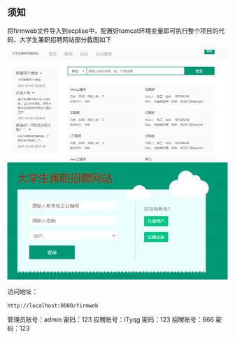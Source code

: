 ## **须知**

  将firmweb文件导入到ecplise中，配置好tomcat环境变量即可执行整个项目的代码，大学生兼职招聘网站部分截图如下

<img src="./images/1.png" alt="image-20220330195310934" style="zoom:80%;" />

<img src="./images/2.png" alt="image-20220330195310934" style="zoom:80%;" />

访问地址：

```
http://localhost:8080/firmweb
```

管理员账号：admin		密码：123
应聘账号：ITyqg		密码：123
招聘账号：666		密码：123



